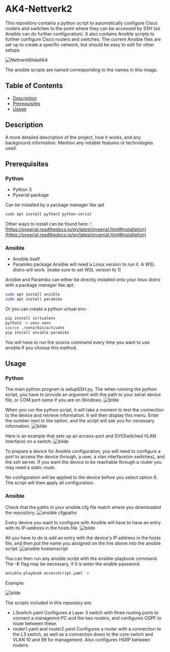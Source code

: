 # AK4-Nettverk2

This repository contains a python script to automatically configure Cisco routers and switches to the point where they can be accessed by SSH (so Ansible can do further configuration).
It also contains Ansible scripts to further configure Cisco routers and switches. The current Ansible files are set up to create a specific network, but should be easy to edit for other setups.

![NettverkBildeAK4](https://github.com/user-attachments/assets/0be62baa-86c6-4df0-b500-a0e93055036c)

The ansible scripts are named corresponding to the names in this image.

## Table of Contents
- [Description](#description)
- [Prerequisites](#prerequisites)
- [Usage](#usage)

## Description

A more detailed description of the project, how it works, and any background information. Mention any notable features or technologies used.

## Prerequisites
### Python
- Python 3
- Pyserial package

Can be installed by a package manager like apt
```bash
sudo apt install python3 python-serial
```
Other ways to install can be found here: ![https://pyserial.readthedocs.io/en/latest/pyserial.html#installation](https://pyserial.readthedocs.io/en/latest/pyserial.html#installation)

### Ansible
- Ansible itself
- Paramiko package
Ansible will need a Linux version to run it. A WSL distro will work. (make sure to set WSL version to 1)

Ansible and Paramiko can either be directly installed onto your linux distro with a package manager like apt:
```bash
sudo apt install ansible
sudo apt install paramiko
```

Or you can create a python virtual env:
```bash
pip install virtualenv
python3 -m venv venv
source ./venv/bin/activate
pip install ansible paramiko
```
You will have to run the source command every time you want to use ansible if you choose this method.

## Usage

### Python
The main python program is setupSSH.py.
The when running the python script, you have to provide an argument with the path to your serial device file, or COM port name if you are on Windows.
![bilde](https://github.com/user-attachments/assets/cb8da34f-e488-4034-ba4b-d73ae0e20fa6)

When you run the python script, it will take a moment to test the connection to the device and retrieve information.
It will then display this menu. Enter the number next to the option, and the script will ask you for necessary information.
![bilde](https://github.com/user-attachments/assets/b12f1b72-b2ab-4669-a852-fdf9b3a4683e)


Here is an example that sets up an access-port and SVI(Switched VLAN Interface) on a switch.
![bilde](https://github.com/user-attachments/assets/55457f5f-7d6f-4341-941f-c38d6e306aab)

To prepare a device for Ansible configuration, you will need to configure a port to access the device through, a user, a vlan interface(on switches), and the ssh server.
If you want the device to be reachable through a router you may need a static route.

No configuration will be applied to the device before you select option 9.
The script will then apply all configuration.

### Ansible

Check that the paths in your ansible.cfg file match where you downloaded the repository.
![ansible cfgpaths](https://github.com/user-attachments/assets/c4bfe476-106b-4a72-95fb-343936fcab02)


Every device you want to configure with Ansible will have to have an entry with its IP-address in the hosts file.
![bilde](https://github.com/user-attachments/assets/bcc448e4-2801-4c7b-ae90-694f5b7350f1)

All you have to do is add an entry with the device's IP address in the hosts file, and then put the name you assigned on the line above into the ansible script:
![ansible hostsinscript](https://github.com/user-attachments/assets/88e6f8f0-d9dc-4f4c-b537-b1f3e77b8423)

You can then run any ansible script with the ansible-playbook command. 
The -K flag may be necessary, if it is enter the enable password.
```bash
ansible-playbook accessScript.yaml -K
```
Example:

![bilde](https://github.com/user-attachments/assets/49f80bd7-3056-4881-b1d5-a0c0015877a1)


The scripts included in this reposiory are:
- L3switch.yaml
  Configures a Layer 3 switch with three routing ports to connect a managemnt PC and the two routers, and configures OSPF to route between these.
- router1.yaml and router2.yaml
  Configures a router with a connection to the L3 switch, as well as a connection down to the core switch and VLAN 10 and 99 for management. Also configures HSRP between routers.

